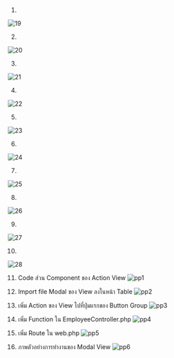 
1.
![19](https://user-images.githubusercontent.com/69668143/164050571-23fe892b-ac7b-4065-bbac-2136ac748e22.png)

2.
![20](https://user-images.githubusercontent.com/69668143/164050600-554a4ee8-a524-4b55-b3f3-b06df50008bb.png)

3.
![21](https://user-images.githubusercontent.com/69668143/164050618-478bd77e-1248-417f-b7e7-2f97c4d9f508.png)

4.
![22](https://user-images.githubusercontent.com/69668143/164050660-e3f59a89-35e9-475d-a4f1-de6cb08a57c4.png)

5.
![23](https://user-images.githubusercontent.com/69668143/164050678-3beebb19-02f8-42bc-bd67-97d14e53016c.png)

6.
![24](https://user-images.githubusercontent.com/69668143/164050699-4d071098-363a-4128-b972-54c880e89827.png)

7.
![25](https://user-images.githubusercontent.com/69668143/164050737-c8c01676-69ed-4abd-8649-e680e242941d.png)

8.
![26](https://user-images.githubusercontent.com/69668143/164050776-121b5cb2-25a2-4042-a60d-6b3f0ea566f3.png)

9.
![27](https://user-images.githubusercontent.com/69668143/164050801-c2405e47-1e7c-49f3-ab56-0f8cfab2456e.png)

10.
![28](https://user-images.githubusercontent.com/69668143/164050851-4e09f736-5205-45cf-8873-025a813cb430.png)

11. Code ส่วน Component ของ Action View
![pp1](https://user-images.githubusercontent.com/69668143/164055998-f19a6cc9-0c5a-4b9a-8bc6-8133f98e5eb2.jpeg)

12. Import file Modal ของ View ลงในหน้า Table
![pp2](https://user-images.githubusercontent.com/69668143/164056120-cd92154e-efcb-4f57-b9bb-e946adbcbe14.jpeg)

13. เพิ่ม Action ของ View ไปที่ปุ่มแรกของ Button Group
![pp3](https://user-images.githubusercontent.com/69668143/164056155-984f3a74-1694-40f5-8947-4ab456850522.jpeg)

14. เพิ่ม Function ใน EmployeeController.php
![pp4](https://user-images.githubusercontent.com/69668143/164056184-851ac858-36a0-4be5-a40a-a1eac01a7268.jpeg)

15. เพิ่ม Route ใน web.php
![pp5](https://user-images.githubusercontent.com/69668143/164056226-43774c45-17ed-4d87-86c1-19350598f13e.jpeg)

16. ภาพตัวอย่างการทำงานของ Modal View
![pp6](https://user-images.githubusercontent.com/69668143/164056288-26bf83d5-4c71-4de2-96b5-2e1b86c8e457.jpeg)

